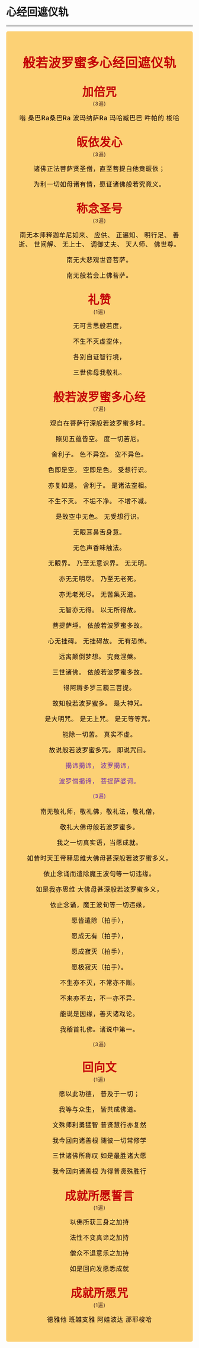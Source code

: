 # 心经回遮仪轨

----

<style>
.vp-doc p {
    margin: 5px 0;
}

.mantra-box {
  margin: 2px 0 !important;
  text-align: center;
  background-color: #FCD175;
  padding: 10px;
  border-radius: 5px;
  font-size: 1.2em;
  line-height: 1.5;
  font-weight: 500;
  color: #140000;
  /* font-family: KaiTi, "楷体", "楷体_GB2312", STKaiti, "华文楷体", serif; */
  letter-spacing: 0.06em;
  padding: 1.8em;
}

.mantra-title {
 text-align: center;
 font-size: 1.8em;
 font-weight: 1000;
 color: #C40007;
 margin-top: 30px;
 margin-bottom: 10px;
}

.mantra-space {
 height: 0.8em;
}

.mantra-times {
 color: #513027;
 font-size: 0.8em;
 margin-top: -0.8em;
 margin-bottom: 0.8em;
}

.mantra-important {
 color: #6F2AA9;
}
</style>



<div class="mantra-box">

<div class="mantra-title" style="font-size: 2em;">
般若波罗蜜多心经回遮仪轨
</div>

<div class="mantra-title">
加倍咒
</div>
<div class="mantra-times">(3遍)</div>

嗡 桑巴Ra桑巴Ra 波玛纳萨Ra 玛哈臧巴巴 吽帕的 梭哈

<div class="mantra-title">
皈依发心
</div>
<div class="mantra-times">(3遍)</div>


诸佛正法菩萨贤圣僧，直至菩提自他竟皈依；

为利一切如母诸有情，愿证诸佛般若究竟义。


<div class="mantra-title">
称念圣号
</div>
<div class="mantra-times">(3遍)</div>

南无本师释迦牟尼如来、 应供、 正遍知、 明行足、 善逝、 世间解、 无上士、 调御丈夫、 天人师、 佛世尊。

南无大悲观世音菩萨。

南无般若会上佛菩萨。


<div class="mantra-title">
礼赞
</div>
<div class="mantra-times">(1遍)</div>

无可言思般若度，

不生不灭虚空体， 

各别自证智行境，

三世佛母我敬礼。


<div class="mantra-title">
般若波罗蜜多心经
</div>
<div class="mantra-times">(7遍)</div>



观自在菩萨行深般若波罗蜜多时。 

照见五蕴皆空。 度一切苦厄。 

舍利子。 色不异空。 空不异色。 

色即是空。 空即是色。 受想行识。 

亦复如是。 舍利子。 是诸法空相。 

不生不灭。 不垢不净。 不增不减。 

是故空中无色。 无受想行识。 

无眼耳鼻舌身意。 

无色声香味触法。 

无眼界。 乃至无意识界。 无无明。 

亦无无明尽。 乃至无老死。 

亦无老死尽。 无苦集灭道。 

无智亦无得。 以无所得故。 

菩提萨埵。 依般若波罗蜜多故。 

心无挂碍。 无挂碍故。 无有恐怖。 

远离颠倒梦想。 究竟涅槃。 

三世诸佛。 依般若波罗蜜多故。 

得阿耨多罗三藐三菩提。 

故知般若波罗蜜多。 是大神咒。 

是大明咒。 是无上咒。 是无等等咒。 

能除一切苦。 真实不虚。 

故说般若波罗蜜多咒。 即说咒曰。 

<div class="mantra-important">
揭谛揭谛， 波罗揭谛， 

波罗僧揭谛， 菩提萨婆诃。 
</div>


<div class="mantra-times" style="margin-top: 0.5em; margin-bottom: 1.5em; color: #6F2AA9">(3遍)</div>

南⽆敬礼师，敬礼佛，敬礼法，敬礼僧，

敬礼⼤佛母般若波罗蜜多。

我之⼀切真实语，当愿成就。

如昔时天王帝释思维⼤佛母甚深般若波罗蜜多义，

依⽌念诵⽽遣除魔王波旬等⼀切违缘。

如是我亦思维 ⼤佛母甚深般若波罗蜜多义，

依⽌念诵，魔王波旬等⼀切违缘，

愿皆遣除（拍⼿），

愿成⽆有（拍⼿），

愿成寂灭（拍⼿），

愿极寂灭（拍⼿）。

不⽣亦不灭，不常亦不断。

不来亦不去，不⼀亦不异。

能说是因缘，善灭诸戏论。

我稽首礼佛。诸说中第一。

<div class="mantra-times" style="margin-top: 0.5em; margin-bottom: 2em">(3遍)</div>

<div class="mantra-title">
回向文
</div>

<div class="mantra-times">(1遍)</div>

愿以此功德， 普及于一切； 

我等与众生， 皆共成佛道。

文殊师利勇猛智 普贤慧行亦复然 

我今回向诸善根 随彼一切常修学 

三世诸佛所称叹 如是最胜诸大愿 

我今回向诸善根 为得普贤殊胜行


<div class="mantra-title">
成就所愿誓言
</div>

<div class="mantra-times">(1遍)</div>

以佛所获三身之加持 

法性不变真谛之加持 

僧众不退意乐之加持 

如是回向发愿悉成就


<div class="mantra-title">
成就所愿咒
</div>

<div class="mantra-times">(1遍)</div>

德雅他 班雑支雅 阿娃波达 那耶梭哈

</div>
